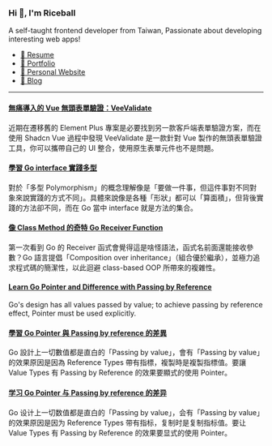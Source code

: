 <h3 >Hi 👋, I'm Riceball</h3>
<p>A self-taught frontend developer from Taiwan, Passionate about developing interesting web apps!</p>

- [📜 Resume](https://weweweb.pages.dev/en/resume/)
- [💼 Portfolio](https://weweweb.pages.dev/en/work/)
- [🏡 Personal Website](https://weweweb.pages.dev/en/)
- [📝 Blog](https://www.webdong.dev/en/)
---

<!--START_SECTION:feed-->
#### [無痛導入的 Vue 無頭表單驗證：VeeValidate](https:&#x2F;&#x2F;www.webdong.dev&#x2F;zh-tw&#x2F;post&#x2F;veevalidate&#x2F;) 
近期在遷移舊的 Element Plus 專案是必要找到另一款客戶端表單驗證方案，而在使用 Shadcn Vue 過程中發現 VeeValidate 是一款針對 Vue 製作的無頭表單驗證工具，你可以攜帶自己的 UI 整合，使用原生表單元件也不是問題。
#### [學習 Go interface 實踐多型](https:&#x2F;&#x2F;www.webdong.dev&#x2F;zh-tw&#x2F;post&#x2F;go-interface&#x2F;) 
對於「多型 Polymorphism」的概念理解像是「要做一件事，但這件事對不同對象來說實踐的方式不同」。具體來說像是各種「形狀」都可以「算面積」，但背後實踐的方法卻不同，而在 Go 當中 interface 就是方法的集合。
#### [像 Class Method 的奇特 Go Receiver Function](https:&#x2F;&#x2F;www.webdong.dev&#x2F;zh-tw&#x2F;post&#x2F;go-receiver-function&#x2F;) 
第一次看到 Go 的 Receiver 函式會覺得這是啥怪語法，函式名前面還能接收參數？Go 語言提倡「Composition over inheritance」（組合優於繼承），並極力追求程式碼的簡潔性，以此迴避 class-based OOP 所帶來的複雜性。
#### [Learn Go Pointer and Difference with Passing by Reference](https:&#x2F;&#x2F;www.webdong.dev&#x2F;en&#x2F;post&#x2F;go-pointer&#x2F;) 
Go&#39;s design has all values passed by value; to achieve passing by reference effect, Pointer must be used explicitly.
#### [學習 Go Pointer 與 Passing by reference 的差異](https:&#x2F;&#x2F;www.webdong.dev&#x2F;zh-tw&#x2F;post&#x2F;go-pointer&#x2F;) 
Go 設計上一切數值都是直白的「Passing by value」，會有「Passing by value」的效果原因是因為 Reference Types 帶有指標，複製時是複製指標值。要讓 Value Types 有 Passing by Reference 的效果要顯式的使用 Pointer。
#### [学习 Go Pointer 与 Passing by reference 的差异](https:&#x2F;&#x2F;www.webdong.dev&#x2F;zh-cn&#x2F;post&#x2F;go-pointer&#x2F;) 
Go 设计上一切数值都是直白的「Passing by value」，会有「Passing by value」的效果原因是因为 Reference Types 带有指标，复制时是复制指标值。要让 Value Types 有 Passing by Reference 的效果要显式的使用 Pointer。
<!--END_SECTION:feed-->

